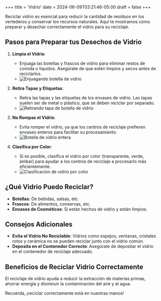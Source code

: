 +++
title = 'Vidrio'
date = 2024-06-09T03:21:46-05:00
draft = false
+++

Reciclar vidrio es esencial para reducir la cantidad de residuos en los vertederos y conservar los recursos naturales. Aquí te mostramos cómo preparar y desechar correctamente el vidrio para su reciclaje.

## Pasos para Preparar tus Desechos de Vidrio

1. **Limpia el Vidrio**:
   - Enjuaga las botellas y frascos de vidrio para eliminar restos de comida o líquidos. Asegúrate de que estén limpios y secos antes de reciclarlos.
   - ![Enjuagando botella de vidrio](/img/vidrio-lavado.png)

2. **Retira Tapas y Etiquetas**:
   - Retira las tapas y las etiquetas de los envases de vidrio. Las tapas suelen ser de metal o plástico, que se deben reciclar por separado.
   - ![Retirando tapa de botella de vidrio](ruta/a/imagen2.jpg)

3. **No Rompas el Vidrio**:
   - Evita romper el vidrio, ya que los centros de reciclaje prefieren envases enteros para facilitar su procesamiento.
   - ![Botella de vidrio entera](ruta/a/imagen3.jpg)

4. **Clasifica por Color**:
   - Si es posible, clasifica el vidrio por color (transparente, verde, ámbar) para ayudar a los centros de reciclaje a procesarlo más eficientemente.
   - ![Clasificación de vidrio por color](ruta/a/imagen4.jpg)

## ¿Qué Vidrio Puedo Reciclar?

- **Botellas**: De bebidas, salsas, etc.
- **Frascos**: De alimentos, conservas, etc.
- **Envases de Cosméticos**: Si están hechos de vidrio y están limpios.

## Consejos Adicionales

- **Evita el Vidrio No Reciclable**: Vidrios como espejos, ventanas, cristales rotos y cerámica no se pueden reciclar junto con el vidrio común.
- **Deposita en el Contenedor Correcto**: Asegúrate de depositar el vidrio en el contenedor de reciclaje adecuado.

## Beneficios de Reciclar Vidrio Correctamente

El reciclaje de vidrio ayuda a reducir la extracción de materias primas, ahorrar energía y disminuir la contaminación del aire y el agua.

Recuerda, ¡reciclar correctamente está en nuestras manos!
